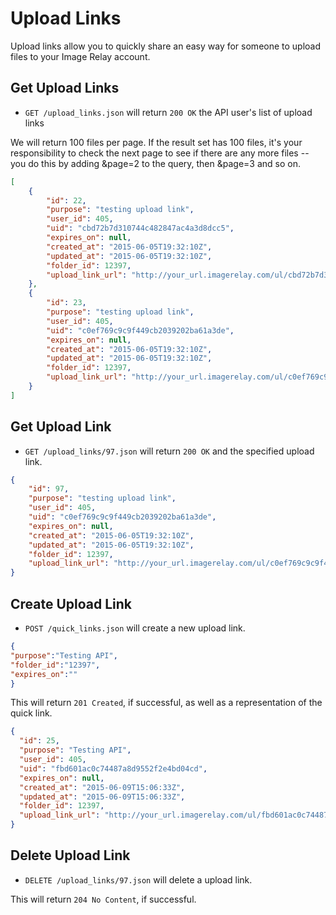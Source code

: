 Upload Links
===========

Upload links allow you to quickly share an easy way for someone to upload files to your Image Relay account.

Get Upload Links
---------------

* `GET /upload_links.json` will return `200 OK` the API user's list of upload links

We will return 100 files per page. If the result set has 100 files, it's your responsibility to check the next page to see if there are any more files -- you do this by adding &page=2 to the query, then &page=3 and so on.

```json
[
    {
        "id": 22,
        "purpose": "testing upload link",
        "user_id": 405,
        "uid": "cbd72b7d310744c482847ac4a3d8dcc5",
        "expires_on": null,
        "created_at": "2015-06-05T19:32:10Z",
        "updated_at": "2015-06-05T19:32:10Z",
        "folder_id": 12397,
        "upload_link_url": "http://your_url.imagerelay.com/ul/cbd72b7d310744c482847ac4a3d8dcc5"
    },
    {
        "id": 23,
        "purpose": "testing upload link",
        "user_id": 405,
        "uid": "c0ef769c9c9f449cb2039202ba61a3de",
        "expires_on": null,
        "created_at": "2015-06-05T19:32:10Z",
        "updated_at": "2015-06-05T19:32:10Z",
        "folder_id": 12397,
        "upload_link_url": "http://your_url.imagerelay.com/ul/c0ef769c9c9f449cb2039202ba61a3de"
    }
]
```

Get Upload Link
--------------

* `GET /upload_links/97.json` will return `200 OK` and the specified upload link.

```json
{
    "id": 97,
    "purpose": "testing upload link",
    "user_id": 405,
    "uid": "c0ef769c9c9f449cb2039202ba61a3de",
    "expires_on": null,
    "created_at": "2015-06-05T19:32:10Z",
    "updated_at": "2015-06-05T19:32:10Z",
    "folder_id": 12397,
    "upload_link_url": "http://your_url.imagerelay.com/ul/c0ef769c9c9f449cb2039202ba61a3de"
}
```

Create Upload Link
-----------------

* `POST /quick_links.json` will create a new upload link.

```json
{
"purpose":"Testing API",
"folder_id":"12397",
"expires_on":""
}
```

This will return `201 Created`, if successful, as well as a representation of the quick link.

```json
{
  "id": 25,
  "purpose": "Testing API",
  "user_id": 405,
  "uid": "fbd601ac0c74487a8d9552f2e4bd04cd",
  "expires_on": null,
  "created_at": "2015-06-09T15:06:33Z",
  "updated_at": "2015-06-09T15:06:33Z",
  "folder_id": 12397,
  "upload_link_url": "http://your_url.imagerelay.com/ul/fbd601ac0c74487a8d9552f2e4bd04cd"
}
```


Delete Upload Link
-----------------

* `DELETE /upload_links/97.json` will delete a upload link.

This will return `204 No Content`, if successful.
